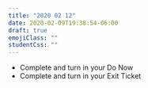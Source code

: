 ```yaml
---
title: "2020 02 12"
date: 2020-02-09T19:38:54-06:00
draft: true
emojiClass: ""
studentCss: ""
---
```


- Complete and turn in your Do Now
- Complete and turn in your Exit Ticket